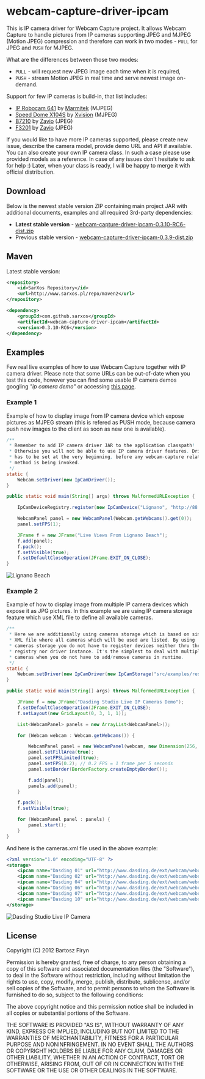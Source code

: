 # webcam-capture-driver-ipcam

This is IP camera driver for Webcam Capture project. It allows Webcam Capture to
handle pictures from IP cameras supporting JPEG and MJPEG (Motion JPEG) compression
and therefore can work in two modes - ```PULL``` for JPEG and ```PUSH``` for MJPEG.

What are the differences between those two modes:

* ```PULL``` - will request new JPEG image each time when it is required,
* ```PUSH``` - stream Motion JPEG in real time and serve newest image on-demand.

Support for few IP cameras is build-in, that list includes:

* [IP Robocam 641](http://www.marmitek.com/en/product-details/home-automation-security/ip-cameras/ip-robocam-641.php) by [Marmitek](http://www.marmitek.com/) (MJPEG)
* [Speed Dome X104S](http://www.ipcctv.com/product.php?xProd=10&xSec=26) by [Xvision](http://www.ipcctv.com/) (MJPEG)
* [B7210](http://www.zavio.com/product.php?id=45) by [Zavio](http://www.zavio.com/) (JPEG)
* [F3201](http://www.zavio.com/product.php?id=28) by [Zavio](http://www.zavio.com/) (JPEG)

If you would like to have more IP cameras supported, please create new issue, describe the camera
model, provide demo URL and API if available. You can also create your own IP camera class. In such 
a case please use provided models as a reference. In case of any issues don't hesitate to ask for
help :) Later, when your class is ready, I will be happy to merge it with official distribution.


## Download

Below is the newest stable version ZIP containing main project
JAR with additional documents, examples and all required 3rd-party
dependencies:

* **Latest stable version** - [webcam-capture-driver-ipcam-0.3.10-RC6-dist.zip](http://www.sarxos.pl/repo/maven2/com/github/sarxos/webcam-capture-driver-ipcam/0.3.10-RC6/webcam-capture-driver-ipcam-0.3.10-RC6-dist.zip)
* Previous stable version - [webcam-capture-driver-ipcam-0.3.9-dist.zip](http://www.sarxos.pl/repo/maven2/com/github/sarxos/webcam-capture-driver-ipcam/0.3.9/webcam-capture-driver-ipcam-0.3.9-dist.zip)


## Maven

Latest stable version:

```xml
<repository>
	<id>SarXos Repository</id>
	<url>http://www.sarxos.pl/repo/maven2</url>
</repository>
```
```xml
<dependency>
	<groupId>com.github.sarxos</groupId>
	<artifactId>webcam-capture-driver-ipcam</artifactId>
	<version>0.3.10-RC6</version>
</dependency>
```

## Examples

Few real live examples of how to use Webcam Capture together with IP camera driver.
Please note that some URLs can be out-of-date when you test this code, however you
can find some usable IP camera demos googling _"ip camera demo"_ or accessing 
[this page](http://www.axis.com/solutions/video/gallery.htm).

### Example 1

Example of how to display image from IP camera device which expose pictures 
as MJPEG stream (this is refered as PUSH mode, because camera push new images 
to the client as soon as new one is available).

```java
/**
 * Remember to add IP camera driver JAR to the application classpath!
 * Otherwise you will not be able to use IP camera driver features. Driver
 * has to be set at the very beginning, before any webcam-capture related
 * method is being invoked.
 */
static {
	Webcam.setDriver(new IpCamDriver());
}

public static void main(String[] args) throws MalformedURLException {

	IpCamDeviceRegistry.register(new IpCamDevice("Lignano", "http://88.37.116.138/mjpg/video.mjpg", IpCamMode.PUSH));

	WebcamPanel panel = new WebcamPanel(Webcam.getWebcams().get(0));
	panel.setFPS(1);

	JFrame f = new JFrame("Live Views From Lignano Beach");
	f.add(panel);
	f.pack();
	f.setVisible(true);
	f.setDefaultCloseOperation(JFrame.EXIT_ON_CLOSE);
}
```

![Lignano Beach](https://raw.github.com/sarxos/webcam-capture/master/webcam-capture-drivers/webcam-capture-driver-ipcam/src/etc/resources/lignano-beach.png "Lignano Beach")

### Example 2

Example of how to display image from multiple IP camera devices which expose 
it as JPG pictures. In this example we are using IP camera storage feature which
use XML file to define all available cameras.

```java
/**
 * Here we are additionally using cameras storage which is based on simple
 * XML file where all cameras which will be used are listed. By using
 * cameras storage you do not have to register devices neither thru the
 * registry nor driver instance. It's the simplest to deal with multiple
 * cameras when you do not have to add/remove cameras in runtime.
 */
static {
	Webcam.setDriver(new IpCamDriver(new IpCamStorage("src/examples/resources/cameras.xml")));
}

public static void main(String[] args) throws MalformedURLException {

	JFrame f = new JFrame("Dasding Studio Live IP Cameras Demo");
	f.setDefaultCloseOperation(JFrame.EXIT_ON_CLOSE);
	f.setLayout(new GridLayout(0, 3, 1, 1));

	List<WebcamPanel> panels = new ArrayList<WebcamPanel>();

	for (Webcam webcam : Webcam.getWebcams()) {

		WebcamPanel panel = new WebcamPanel(webcam, new Dimension(256, 144), false);
		panel.setFillArea(true);
		panel.setFPSLimited(true);
		panel.setFPS(0.2); // 0.2 FPS = 1 frame per 5 seconds
		panel.setBorder(BorderFactory.createEmptyBorder());

		f.add(panel);
		panels.add(panel);
	}

	f.pack();
	f.setVisible(true);

	for (WebcamPanel panel : panels) {
		panel.start();
	}
}
```

And here is the cameras.xml file used in the above example:

```xml
<?xml version="1.0" encoding="UTF-8" ?> 
<storage>
	<ipcam name="Dasding 01" url="http://www.dasding.de/ext/webcam/webcam770.php?cam=1" />
	<ipcam name="Dasding 02" url="http://www.dasding.de/ext/webcam/webcam770.php?cam=2" />
	<ipcam name="Dasding 04" url="http://www.dasding.de/ext/webcam/webcam770.php?cam=4" />
	<ipcam name="Dasding 06" url="http://www.dasding.de/ext/webcam/webcam770.php?cam=6" />
	<ipcam name="Dasding 07" url="http://www.dasding.de/ext/webcam/webcam770.php?cam=7" />
	<ipcam name="Dasding 10" url="http://www.dasding.de/ext/webcam/webcam770.php?cam=10" />
</storage>
```

![Dasding Studio Live IP Camera](https://raw.github.com/sarxos/webcam-capture/master/webcam-capture-drivers/webcam-capture-driver-ipcam/src/etc/resources/dasding-live.png "Dasding Studio Live IP Camera")

## License

Copyright (C) 2012 Bartosz Firyn

Permission is hereby granted, free of charge, to any person obtaining a copy of this software and associated documentation files (the "Software"), to deal in the Software without restriction, including without limitation the rights to use, copy, modify, merge, publish, distribute, sublicense, and/or sell copies of the Software, and to permit persons to whom the Software is furnished to do so, subject to the following conditions:

The above copyright notice and this permission notice shall be included in all copies or substantial portions of the Software.

THE SOFTWARE IS PROVIDED "AS IS", WITHOUT WARRANTY OF ANY KIND, EXPRESS OR IMPLIED, INCLUDING BUT NOT LIMITED TO THE WARRANTIES OF MERCHANTABILITY, FITNESS FOR A PARTICULAR PURPOSE AND NONINFRINGEMENT. IN NO EVENT SHALL THE AUTHORS OR COPYRIGHT HOLDERS BE LIABLE FOR ANY CLAIM, DAMAGES OR OTHER LIABILITY, WHETHER IN AN ACTION OF CONTRACT, TORT OR OTHERWISE, ARISING FROM, OUT OF OR IN CONNECTION WITH THE SOFTWARE OR THE USE OR OTHER DEALINGS IN THE SOFTWARE.

